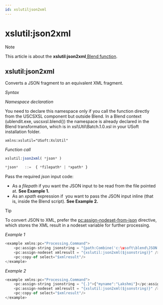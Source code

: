 ```yaml
---
id: xslutiljson2xml
---
```


# xslutil:json2xml



> [!NOTE]
> This article is about the **xslutil:json2xml**[ Blend function](/docs/Repositories/Blend_functions).

## **xslutil:json2xml**

Converts a JSON fragment to an equivalent XML fragment.

*Syntax*

*Namespace declaration*

You need to declare this namespace only if you call the function directly from the USCSXSL component but outside Blend. In a Blend context (ublendit.exe, uscsxsl.blend()) the namespace is already declared in the Blend transformation, which is in xsl\\Util\\Batch.1.0.xsl in your USoft installation folder.

```
xmlns:xslutil="USoft:XslUtil"
```

*Function call*

```js
xslutil:json2xml( *json* )

*json*   ::=  { *filepath* | *xpath* }
```

Pass the required *json* input code:

- As a *filepath* if you want the JSON input to be read from the file pointed at. **See Example 1.**
- As an *xpath* expression if  you want to pass the JSON input inline (that is, inside the Blend script). **See Example 2.**

> [!TIP]
> To convert JSON to XML, prefer the [pc:assign-nodeset-from-json](/docs/Repositories/Blend_directives/pcassignnodesetfromjson.md) directive, which stores the XML result in a nodeset variable for further processing.

*Example 1*

```js
<example xmlns:pc="Processing.Command">
	<pc:assign-string jsonstring = "{path:Combine('c:\usoft\blend\JSON', 'app.config.json')}"/>
	<pc:assign-nodeset xmlresult = "{xslutil:json2xml($jsonstring)}" />
	<pc:copy-of select="$xmlresult"/>
</example>
```

*Example 2*

```js
<example xmlns:pc="Processing.Command">
	<pc:assign-string jsonstring = "{.}">{"myname":"Lakshmi"}</pc:assign-string>
	<pc:assign-nodeset xmlresult = "{xslutil:json2xml($jsonstring)}" />
	<pc:copy-of select="$xmlresult"/>
</example>
```

 